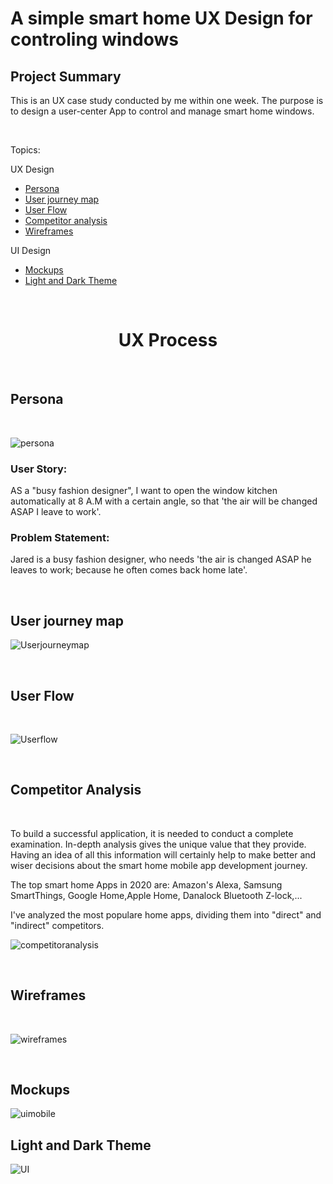 # A simple smart home UX Design for controling windows

## Project Summary
This is an UX case study conducted by me within one week. The purpose is to design a user-center App to control and manage smart home windows.

&nbsp;

Topics:

UX Design
  - [Persona](#persona)
  - [User journey map](#user-journey-map)
  - [User Flow](#user-flow)
  - [Competitor analysis](#user-flow)
  - [Wireframes](#wireframes)
  
  UI Design

  - [Mockups](#mockups)
  - [Light and Dark Theme](#light-and-dark-theme)

&nbsp;

<h1 align="center">
    UX Process 
</h1>

&nbsp;
## Persona
&nbsp;

![persona](https://github.com/Behnaz-HP/Behnaz-HP.github.io/blob/main/smart_home/persona.png)

### User Story:

AS a "busy fashion designer", I want to open the window kitchen automatically at 8 A.M with a certain angle,
so that 'the air will be changed ASAP I leave to work'.

### Problem Statement:

Jared is a busy fashion designer, who needs 'the air is changed ASAP he leaves to work;
because he often comes back home late'.

&nbsp;
## User journey map


![Userjourneymap](https://github.com/Behnaz-HP/Behnaz-HP.github.io/blob/main/smart_home/userjourney%20map.png)

&nbsp;
## User Flow
&nbsp;

![Userflow](https://github.com/Behnaz-HP/Behnaz-HP.github.io/blob/main/smart_home/User%20flow.png)

&nbsp;
## Competitor Analysis
&nbsp;

To build a successful application, it is needed to conduct a complete examination.
In-depth analysis gives the unique value that they provide. Having an idea of all this information will certainly help to make better and wiser decisions about the smart home mobile app development journey.

The top smart home Apps in 2020 are: Amazon's Alexa, Samsung SmartThings, Google Home,Apple Home, Danalock Bluetooth Z-lock,...

I've analyzed the most populare home apps, dividing them into "direct" and "indirect" competitors.

![competitoranalysis](https://github.com/Behnaz-HP/Behnaz-HP.github.io/blob/main/smart_home/comparative.png)



&nbsp;
## Wireframes
&nbsp;

![wireframes](https://github.com/Behnaz-HP/Behnaz-HP.github.io/blob/main/smart_home/wireframe.png)

&nbsp;
## Mockups


![uimobile](https://github.com/Behnaz-HP/Behnaz-HP.github.io/blob/main/smart_home/ui%20mobile.png)

                                                       
                                                
## Light and Dark Theme

![UI](https://github.com/Behnaz-HP/Behnaz-HP.github.io/blob/main/smart_home/UI%20Behnaz.png)


